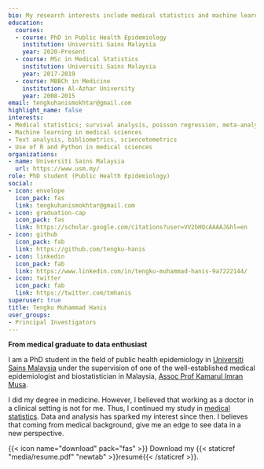 ```yaml
---
bio: My research interests include medical statistics and machine learning application.
education:
  courses:
  - course: PhD in Public Health Epidemiology
    institution: Universiti Sains Malaysia
    year: 2020-Present
  - course: MSc in Medical Statistics
    institution: Universiti Sains Malaysia
    year: 2017-2019
  - course: MBBCh in Medicine
    institution: Al-Azhar University
    year: 2008-2015
email: tengkuhanismokhtar@gmail.com
highlight_name: false
interests:
- Medical statistics; survival analysis, poisson regression, meta-analysis
- Machine learning in medical sciences
- Text analysis, bibliometrics, sciencetometrics
- Use of R and Python in medical sciences
organizations:
- name: Universiti Sains Malaysia
  url: https://www.usm.my/
role: PhD student (Public Health Epidemiology)
social:
- icon: envelope
  icon_pack: fas
  link: tengkuhanismokhtar@gmail.com
- icon: graduation-cap
  icon_pack: fas
  link: https://scholar.google.com/citations?user=VV2bHQcAAAAJ&hl=en
- icon: github
  icon_pack: fab
  link: https://github.com/tengku-hanis
- icon: linkedin
  icon_pack: fab
  link: https://www.linkedin.com/in/tengku-muhammad-hanis-9a7222144/
- icon: twitter
  icon_pack: fab
  link: https://twitter.com/tmhanis
superuser: true
title: Tengku Muhammad Hanis
user_groups:
- Principal Investigators
---
```


**From medical graduate to data enthusiast**

I am a PhD student in the field of public health epidemiology in [Universiti Sains Malaysia](https://www.usm.my/) under the supervision of one of the well-established medical epidemiologist and biostatistician in Malaysia, [Assoc Prof Kamarul Imran Musa](https://myanalytics.com.my/).

I did my degree in medicine. However, I believed that working as a doctor in a clinical setting is not for me. Thus, I continued my study in [medical statistics](http://www.medic.usm.my/biostat/en/79-main). Data and analysis has sparked my interest since then. I believes that coming from medical background, give me an edge to see data in a new perspective.

{{< icon name="download" pack="fas" >}} Download my {{< staticref "media/resume.pdf" "newtab" >}}resumé{{< /staticref >}}.

